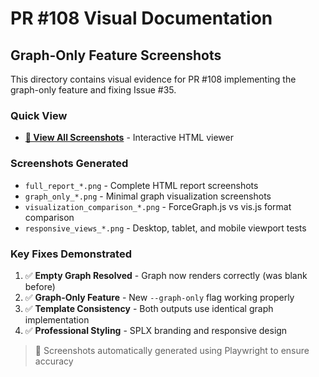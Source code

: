 # PR #108 Visual Documentation

## Graph-Only Feature Screenshots

This directory contains visual evidence for PR #108 implementing the graph-only feature and fixing Issue #35.

### Quick View
- **[📸 View All Screenshots](./view-screenshots.html)** - Interactive HTML viewer

### Screenshots Generated
- `full_report_*.png` - Complete HTML report screenshots
- `graph_only_*.png` - Minimal graph visualization screenshots  
- `visualization_comparison_*.png` - ForceGraph.js vs vis.js format comparison
- `responsive_views_*.png` - Desktop, tablet, and mobile viewport tests

### Key Fixes Demonstrated
1. ✅ **Empty Graph Resolved** - Graph now renders correctly (was blank before)
2. ✅ **Graph-Only Feature** - New `--graph-only` flag working properly
3. ✅ **Template Consistency** - Both outputs use identical graph implementation
4. ✅ **Professional Styling** - SPLX branding and responsive design

> 🤖 Screenshots automatically generated using Playwright to ensure accuracy